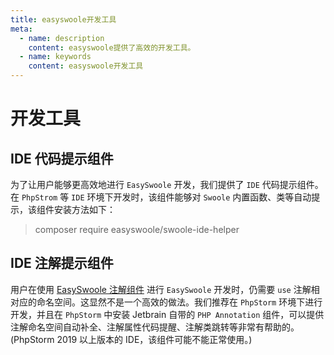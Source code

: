 ```yaml
---
title: easyswoole开发工具
meta:
  - name: description
    content: easyswoole提供了高效的开发工具。
  - name: keywords
    content: easyswoole开发工具
---
```

# 开发工具

## IDE 代码提示组件
为了让用户能够更高效地进行 `EasySwoole` 开发，我们提供了 `IDE` 代码提示组件。在 `PhpStrom` 等 `IDE` 环境下开发时，该组件能够对 `Swoole` 内置函数、类等自动提示，该组件安装方法如下：
> composer require easyswoole/swoole-ide-helper
  
  
## IDE 注解提示组件
用户在使用 [EasySwoole 注解组件](/HttpServer/Annotation/install.md) 进行 `EasySwoole` 开发时，仍需要 `use` 注解相对应的命名空间。这显然不是一个高效的做法。我们推荐在 `PhpStorm` 环境下进行开发，并且在 `PhpStorm` 中安装 Jetbrain 自带的 `PHP Annotation` 组件，可以提供注解命名空间自动补全、注解属性代码提醒、注解类跳转等非常有帮助的。(PhpStorm 2019 以上版本的 IDE，该组件可能不能正常使用。)